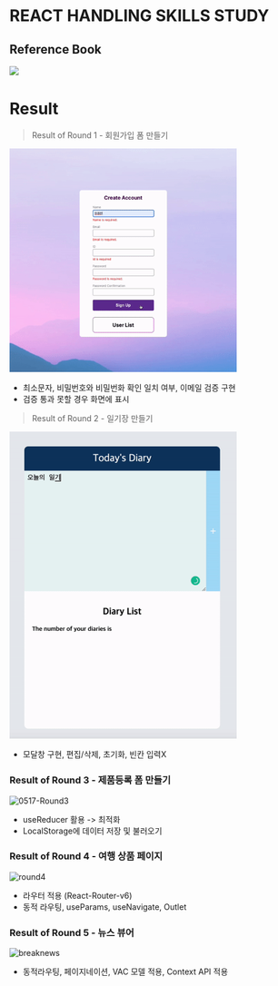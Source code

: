 # REACT HANDLING SKILLS STUDY

## Reference Book

<img src='https://image.aladin.co.kr/product/20481/95/cover500/k662635453_1.jpg' width=200 />
  
# Result

> Result of Round 1 - 회원가입 폼 만들기

<img src='./Images/react-signup.gif' width=400>

- 최소문자, 비밀번호와 비밀번화 확인 일치 여부, 이메일 검증 구현
- 검증 통과 못할 경우 화면에 표시

> Result of Round 2 - 일기장 만들기

<img src='./Images/0511-Diary.gif' width=400>

- 모달창 구현, 편집/삭제, 초기화, 빈칸 입력X


### Result of Round 3 - 제품등록 폼 만들기

![0517-Round3](https://user-images.githubusercontent.com/90392240/168814352-78642eef-e791-443a-9a06-a1fe875d409b.gif)

- useReducer 활용 -> 최적화
- LocalStorage에 데이터 저장 및 불러오기

### Result of Round 4 - 여행 상품 페이지

![round4](https://user-images.githubusercontent.com/90392240/171081893-1e8146b9-10e5-4b18-9943-91af6f756125.gif)

- 라우터 적용 (React-Router-v6)
- 동적 라우팅, useParams, useNavigate, Outlet

### Result of Round 5 - 뉴스 뷰어

![breaknews](https://user-images.githubusercontent.com/90392240/173630990-45189110-1495-4002-aa93-439eefb93c16.gif)

- 동적라우팅, 페이지네이션, VAC 모델 적용, Context API 적용